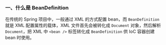 

### 一、什么是 BeanDefinition

在传统的 Spring 项目中，一般通过 XML 的方式配置 bean，而 `BeanDefinition` 就是 XML 配置属性的载体，XML 文件首先会被转化成 `Document` 对象，然后解析 `Document`，把 XML 中 `<bean />` 标签转化成 `BeanDefinition` 供 IoC 容器创建 bean 时使用。

